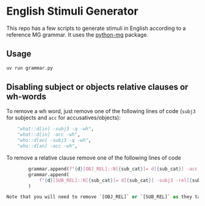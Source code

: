 # English Stimuli Generator

This repo has a few scripts to generate stimuli in English according to a reference MG grammar.
It uses the [python-mg](github.com/michaelgoodale/python-mg) package.

## Usage

```bash
uv run grammar.py
```

## Disabling subject or objects relative clauses or wh-words

To remove a wh word, just remove one of the following lines of code (`subj3` for subjects and `acc` for accusatives/objects):

```python
    "what::d[in] -subj3 -q -wh",
    "what::d[in] -acc -wh",
    "who::d[an] -subj3 -q -wh",
    "who::d[an] -acc -wh",
```

To remove a relative clause remove one of the following lines of code

```python
        grammar.append(f"{d}[OBJ_REL]::N[{sub_cat}]= d[{sub_cat}] -acc -rel[{sub_cat}]")
        grammar.append(
            f"{d}[SUB_REL]::N[{sub_cat}]= d[{sub_cat}] -subj3 -rel[{sub_cat}]"
        )

Note that you will need to remove `[OBJ_REL]` or `[SUB_REL]` as they tag the determiner, e.g. "The[OBJ_REL] man that I saw".
```

